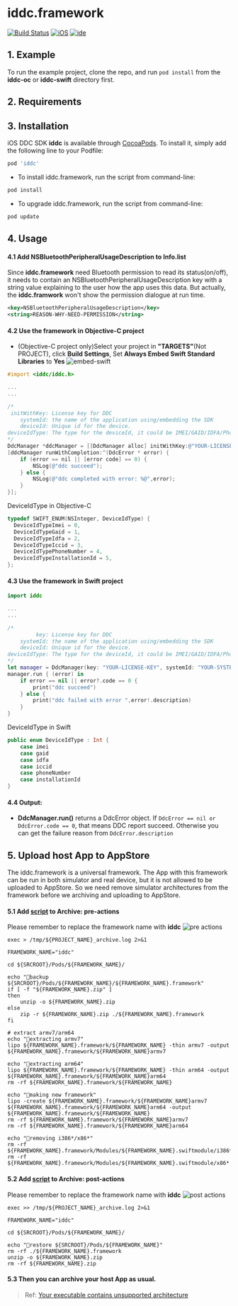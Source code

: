 # iddc.framework

[![Build Status](https://img.shields.io/badge/Platform-iOS-lightgrey.svg)](https://www.apple.com)   [![iOS](https://img.shields.io/badge/iOS-8.0-brightgreen.svg)](https://www.apple.com) [![ide](https://img.shields.io/badge/IDE-Xcode9-lightgrey.svg)](https://img.shields.io/badge/IDE-Xcode9-lightgrey.svg)

## 1. Example

To run the example project, clone the repo, and run `pod install` from the **iddc-oc** or **iddc-swift** directory first.

## 2. Requirements

## 3. Installation

iOS DDC SDK **iddc** is available through [CocoaPods](http://cocoapods.org). To install
it, simply add the following line to your Podfile:

```ruby
pod 'iddc'
```

* To install iddc.framework, run the script from command-line:
```ruby
pod install
```

* To upgrade iddc.framework, run the script from command-line:

```ruby
pod update
```

## 4. Usage

#### 4.1 Add NSBluetoothPeripheralUsageDescription to Info.list
Since **iddc.framework** need Bluetooth permission to read its status(on/off), it needs to contain an NSBluetoothPeripheralUsageDescription key with a string value explaining to the user how the app uses this data.
But actually, the **iddc.framwork** won't show the permission dialogue at run time.
```xml
<key>NSBluetoothPeripheralUsageDescription</key>
<string>REASON-WHY-NEED-PERMISSION</string>
```
#### 4.2 Use the framework in Objective-C project 
 * (Objective-C project only)Select your project in **"TARGETS"**(Not PROJECT), click **Build Settings**, Set **Always Embed Swift Standard Libraries** to **Yes** 
   ![embed-swift](./res/embed-swift.png "embed-swift")        

```objective-c
#import <iddc/iddc.h>

...
...

/*
 initWithKey: License key for DDC
    systemId: the name of the application using/embedding the SDK
    deviceId: Unique id for the device.
deviceIdType: The type for the deviceId, it could be IMEI/GAID/IDFA/PhoneNumber/InstallationId.
*/
DdcManager *ddcManager = [[DdcManager alloc] initWithKey:@"YOUR-LICENSE-KEY" systemId: @"YOUR-SYSTEM-ID" deviceId: @"YOU-DEVICE-ID" deviceIdType: deviceIdType];
[ddcManager runWithCompletion:^(DdcError * error) {    
    if (error == nil || [error code] == 0) {
        NSLog(@"ddc succeed");
    } else {
        NSLog(@"ddc completed with error: %@",error);
    }
}];

```

DeviceIdType in Objective-C

```objective-c
typedef SWIFT_ENUM(NSInteger, DeviceIdType) {
  DeviceIdTypeImei = 0,
  DeviceIdTypeGaid = 1,
  DeviceIdTypeIdfa = 2,
  DeviceIdTypeIccid = 3,
  DeviceIdTypePhoneNumber = 4,
  DeviceIdTypeInstallationId = 5,
};
```


#### 4.3 Use the framework in Swift project 

```Swift
import iddc

...
...

/*
         key: License key for DDC
    systemId: the name of the application using/embedding the SDK
    deviceId: Unique id for the device.
deviceIdType: The type for the deviceId, it could be IMEI/GAID/IDFA/PhoneNumber/InstallationId.
*/
let manager = DdcManager(key: "YOUR-LICENSE-KEY", systemId: "YOUR-SYSTEM-ID", deviceId: "YOU-DEVICE-ID", deviceIdType: deviceIdType)
manager.run { (error) in
    if error == nil || error?.code == 0 {
        print("ddc succeed")
    } else {
        print("ddc failed with error ",error!.description)
    }
}
```


DeviceIdType in Swift

```Swift
public enum DeviceIdType : Int {
    case imei
    case gaid
    case idfa
    case iccid
    case phoneNumber
    case installationId
}
```

#### 4.4 Output:
* **DdcManager.run()** returns a DdcError object. If `DdcError == nil or DdcError.code == 0`, that means DDC report succeed. Otherwise you can get the failure reason from `DdcError.description`


## 5. Upload host App to AppStore

The iddc.framework is a universal framework. The App with this framework can be run in both simulator and real device, but it is not allowed to be uploaded to AppStore.
So we need remove simulator architectures from the framework before we archiving and uploading to AppStore.
#### 5.1 Add [script](https://gist.github.com/zhihuitang/1046b71bf7fe6c169a29405c37f99a66) to **Archive: pre-actions**
Please remember to replace the framework name with **iddc**
![pre actions](./res/pre-actions.jpg "pre actions")  

```shell
exec > /tmp/${PROJECT_NAME}_archive.log 2>&1

FRAMEWORK_NAME="iddc"

cd ${SRCROOT}/Pods/${FRAMEWORK_NAME}/

echo "🚀backup ${SRCROOT}/Pods/${FRAMEWORK_NAME}/${FRAMEWORK_NAME}.framework"
if [ -f "${FRAMEWORK_NAME}.zip" ]
then
    unzip -o ${FRAMEWORK_NAME}.zip
else
    zip -r ${FRAMEWORK_NAME}.zip ./${FRAMEWORK_NAME}.framework
fi

# extract armv7/arm64
echo "🚀extracting armv7"
lipo ${FRAMEWORK_NAME}.framework/${FRAMEWORK_NAME} -thin armv7 -output ${FRAMEWORK_NAME}.framework/${FRAMEWORK_NAME}armv7

echo "🚀extracting arm64"
lipo ${FRAMEWORK_NAME}.framework/${FRAMEWORK_NAME} -thin arm64 -output ${FRAMEWORK_NAME}.framework/${FRAMEWORK_NAME}arm64
rm -rf ${FRAMEWORK_NAME}.framework/${FRAMEWORK_NAME}

echo "🚀making new framework"
lipo -create ${FRAMEWORK_NAME}.framework/${FRAMEWORK_NAME}armv7 ${FRAMEWORK_NAME}.framework/${FRAMEWORK_NAME}arm64 -output ${FRAMEWORK_NAME}.framework/${FRAMEWORK_NAME}
rm -rf ${FRAMEWORK_NAME}.framework/${FRAMEWORK_NAME}armv7
rm -rf ${FRAMEWORK_NAME}.framework/${FRAMEWORK_NAME}arm64

echo "🚀removing i386*/x86*"
rm -rf ${FRAMEWORK_NAME}.framework/Modules/${FRAMEWORK_NAME}.swiftmodule/i386*
rm -rf ${FRAMEWORK_NAME}.framework/Modules/${FRAMEWORK_NAME}.swiftmodule/x86*

```


#### 5.2 Add [script](https://gist.github.com/zhihuitang/69fc4784df749137b5ecf890b3c591e9) to **Archive: post-actions**
Please remember to replace the framework name with **iddc**
![post actions](./res/post-actions.jpg "post actions")  

```shell
exec >> /tmp/${PROJECT_NAME}_archive.log 2>&1

FRAMEWORK_NAME="iddc"

cd ${SRCROOT}/Pods/${FRAMEWORK_NAME}/

echo "🚀restore ${SRCROOT}/Pods/${FRAMEWORK_NAME}"
rm -rf ./${FRAMEWORK_NAME}.framework
unzip -o ${FRAMEWORK_NAME}.zip
rm -rf ${FRAMEWORK_NAME}.zip
```

#### 5.3 Then you can archive your host App as usual.

> Ref: [Your executable contains unsupported architecture](https://dahuayuan.wordpress.com/2017/10/18/how-to-upload-an-app-with-universal-framework/)





